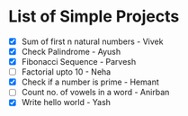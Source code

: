 # List of Simple Projects
- [x] Sum of first n natural numbers - Vivek
- [x] Check Palindrome - Ayush
- [x] Fibonacci Sequence - Parvesh
- [ ] Factorial upto 10 - Neha
- [x] Check if a number is prime - Hemant
- [ ] Count no. of vowels in a word - Anirban
- [x] Write hello world - Yash
